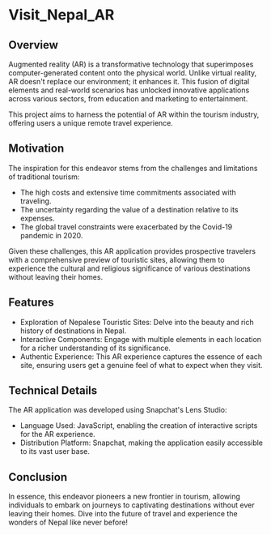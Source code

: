 # Visit_Nepal_AR

## Overview

Augmented reality (AR) is a transformative technology that superimposes computer-generated content onto the physical world. Unlike virtual reality, AR doesn't replace our environment; it enhances it. This fusion of digital elements and real-world scenarios has unlocked innovative applications across various sectors, from education and marketing to entertainment.

This project aims to harness the potential of AR within the tourism industry, offering users a unique remote travel experience.

## Motivation

The inspiration for this endeavor stems from the challenges and limitations of traditional tourism:

- The high costs and extensive time commitments associated with traveling.
- The uncertainty regarding the value of a destination relative to its expenses.
- The global travel constraints were exacerbated by the Covid-19 pandemic in 2020.
  
Given these challenges, this AR application provides prospective travelers with a comprehensive preview of touristic sites, allowing them to experience the cultural and religious significance of various destinations without leaving their homes.

## Features

- Exploration of Nepalese Touristic Sites: Delve into the beauty and rich history of destinations in Nepal.
- Interactive Components: Engage with multiple elements in each location for a richer understanding of its significance.
- Authentic Experience: This AR experience captures the essence of each site, ensuring users get a genuine feel of what to expect when they visit.

## Technical Details

The AR application was developed using Snapchat's Lens Studio:

- Language Used: JavaScript, enabling the creation of interactive scripts for the AR experience.
- Distribution Platform: Snapchat, making the application easily accessible to its vast user base.

## Conclusion

In essence, this endeavor pioneers a new frontier in tourism, allowing individuals to embark on journeys to captivating destinations without ever leaving their homes. Dive into the future of travel and experience the wonders of Nepal like never before!

